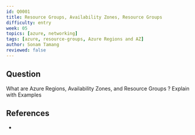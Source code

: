 ```yaml
---
id: Q0001
title: Resource Groups, Availability Zones, Resource Groups
difficulty: entry
week: 05
topics: [azure, networking]
tags: [azure, resource-groups, Azure Regions and AZ]
author: Sonam Tamang 
reviewed: false
---
```


## Question
What are Azure Regions, Availability Zones, and Resource Groups ? Explain with Examples

## References
- 
